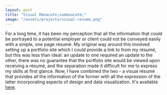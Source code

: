 ```yaml
---
layout: post
title: "Visual R&eacute;sum&eacute;"
image: "/assets/projects/visual-resume.png"
---
```


For a long time, it has been my perception that all the information that could be portrayed to a potential employer or client could not be conveyed easily with a simple, one page r&eacute;sum&eacute;. My original way around this involved setting up a portfolio site which I could provide a link to from my r&eacute;sum&eacute;, but this was less than ideal: an update to one required an update to the other, there was no guarantee that the portfolio site would be viewed upon receiving a r&eacute;sum&eacute;, and the separation made it difficult for me to express my skills at first glance. Now, I have combined the two - a visual r&eacute;sum&eacute; that provides all the information of the former with all the expression of the latter incorporating aspects of design and data visualization.  It's available [here](http://resume.drab-makyo.com).
